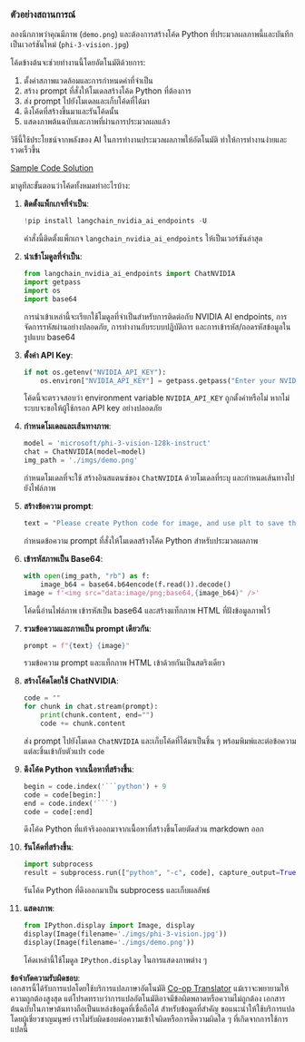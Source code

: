 <!--
CO_OP_TRANSLATOR_METADATA:
{
  "original_hash": "a8de701a2f1eb12b1f82432288d709cf",
  "translation_date": "2025-07-17T04:56:11+00:00",
  "source_file": "md/02.Application/04.Vision/Phi3/E2E_Nvidia_NIM_Vision.md",
  "language_code": "th"
}
-->
### ตัวอย่างสถานการณ์

ลองนึกภาพว่าคุณมีภาพ (`demo.png`) และต้องการสร้างโค้ด Python ที่ประมวลผลภาพนี้และบันทึกเป็นเวอร์ชันใหม่ (`phi-3-vision.jpg`)

โค้ดข้างต้นจะช่วยทำงานนี้โดยอัตโนมัติด้วยการ:

1. ตั้งค่าสภาพแวดล้อมและการกำหนดค่าที่จำเป็น
2. สร้าง prompt ที่สั่งให้โมเดลสร้างโค้ด Python ที่ต้องการ
3. ส่ง prompt ไปยังโมเดลและเก็บโค้ดที่ได้มา
4. ดึงโค้ดที่สร้างขึ้นมาและรันโค้ดนั้น
5. แสดงภาพต้นฉบับและภาพที่ผ่านการประมวลผลแล้ว

วิธีนี้ใช้ประโยชน์จากพลังของ AI ในการทำงานประมวลผลภาพให้อัตโนมัติ ทำให้การทำงานง่ายและรวดเร็วขึ้น

[Sample Code Solution](../../../../../../code/06.E2E/E2E_Nvidia_NIM_Phi3_Vision.ipynb)

มาดูทีละขั้นตอนว่าโค้ดทั้งหมดทำอะไรบ้าง:

1. **ติดตั้งแพ็กเกจที่จำเป็น**:
    ```python
    !pip install langchain_nvidia_ai_endpoints -U
    ```
    คำสั่งนี้ติดตั้งแพ็กเกจ `langchain_nvidia_ai_endpoints` ให้เป็นเวอร์ชันล่าสุด

2. **นำเข้าโมดูลที่จำเป็น**:
    ```python
    from langchain_nvidia_ai_endpoints import ChatNVIDIA
    import getpass
    import os
    import base64
    ```
    การนำเข้าเหล่านี้จะเรียกใช้โมดูลที่จำเป็นสำหรับการติดต่อกับ NVIDIA AI endpoints, การจัดการรหัสผ่านอย่างปลอดภัย, การทำงานกับระบบปฏิบัติการ และการเข้ารหัส/ถอดรหัสข้อมูลในรูปแบบ base64

3. **ตั้งค่า API Key**:
    ```python
    if not os.getenv("NVIDIA_API_KEY"):
        os.environ["NVIDIA_API_KEY"] = getpass.getpass("Enter your NVIDIA API key: ")
    ```
    โค้ดนี้จะตรวจสอบว่า environment variable `NVIDIA_API_KEY` ถูกตั้งค่าหรือไม่ หากไม่ ระบบจะขอให้ผู้ใช้กรอก API key อย่างปลอดภัย

4. **กำหนดโมเดลและเส้นทางภาพ**:
    ```python
    model = 'microsoft/phi-3-vision-128k-instruct'
    chat = ChatNVIDIA(model=model)
    img_path = './imgs/demo.png'
    ```
    กำหนดโมเดลที่จะใช้ สร้างอินสแตนซ์ของ `ChatNVIDIA` ด้วยโมเดลที่ระบุ และกำหนดเส้นทางไปยังไฟล์ภาพ

5. **สร้างข้อความ prompt**:
    ```python
    text = "Please create Python code for image, and use plt to save the new picture under imgs/ and name it phi-3-vision.jpg."
    ```
    กำหนดข้อความ prompt ที่สั่งให้โมเดลสร้างโค้ด Python สำหรับประมวลผลภาพ

6. **เข้ารหัสภาพเป็น Base64**:
    ```python
    with open(img_path, "rb") as f:
        image_b64 = base64.b64encode(f.read()).decode()
    image = f'<img src="data:image/png;base64,{image_b64}" />'
    ```
    โค้ดนี้อ่านไฟล์ภาพ เข้ารหัสเป็น base64 และสร้างแท็กภาพ HTML ที่ฝังข้อมูลภาพไว้

7. **รวมข้อความและภาพเป็น prompt เดียวกัน**:
    ```python
    prompt = f"{text} {image}"
    ```
    รวมข้อความ prompt และแท็กภาพ HTML เข้าด้วยกันเป็นสตริงเดียว

8. **สร้างโค้ดโดยใช้ ChatNVIDIA**:
    ```python
    code = ""
    for chunk in chat.stream(prompt):
        print(chunk.content, end="")
        code += chunk.content
    ```
    ส่ง prompt ไปยังโมเดล `ChatNVIDIA` และเก็บโค้ดที่ได้มาเป็นชิ้น ๆ พร้อมพิมพ์และต่อข้อความแต่ละชิ้นเข้ากับตัวแปร `code`

9. **ดึงโค้ด Python จากเนื้อหาที่สร้างขึ้น**:
    ```python
    begin = code.index('```python') + 9
    code = code[begin:]
    end = code.index('```')
    code = code[:end]
    ```
    ดึงโค้ด Python ที่แท้จริงออกมาจากเนื้อหาที่สร้างขึ้นโดยตัดส่วน markdown ออก

10. **รันโค้ดที่สร้างขึ้น**:
    ```python
    import subprocess
    result = subprocess.run(["python", "-c", code], capture_output=True)
    ```
    รันโค้ด Python ที่ดึงออกมาเป็น subprocess และเก็บผลลัพธ์

11. **แสดงภาพ**:
    ```python
    from IPython.display import Image, display
    display(Image(filename='./imgs/phi-3-vision.jpg'))
    display(Image(filename='./imgs/demo.png'))
    ```
    โค้ดเหล่านี้ใช้โมดูล `IPython.display` ในการแสดงภาพต่าง ๆ

**ข้อจำกัดความรับผิดชอบ**:  
เอกสารนี้ได้รับการแปลโดยใช้บริการแปลภาษาอัตโนมัติ [Co-op Translator](https://github.com/Azure/co-op-translator) แม้เราจะพยายามให้ความถูกต้องสูงสุด แต่โปรดทราบว่าการแปลอัตโนมัติอาจมีข้อผิดพลาดหรือความไม่ถูกต้อง เอกสารต้นฉบับในภาษาต้นทางถือเป็นแหล่งข้อมูลที่เชื่อถือได้ สำหรับข้อมูลที่สำคัญ ขอแนะนำให้ใช้บริการแปลโดยผู้เชี่ยวชาญมนุษย์ เราไม่รับผิดชอบต่อความเข้าใจผิดหรือการตีความผิดใด ๆ ที่เกิดจากการใช้การแปลนี้